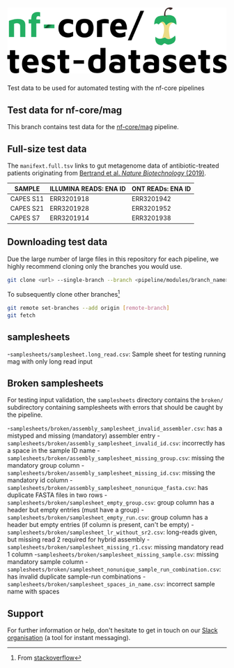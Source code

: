 # ![nfcore/test-datasets](docs/images/test-datasets_logo.png)

Test data to be used for automated testing with the nf-core pipelines

## Test data for nf-core/mag

This branch contains test data for the [nf-core/mag](https://github.com/nf-core/mag) pipeline.

## Full-size test data

The `manifext.full.tsv` links to gut metagenome data of antibiotic-treated patients originating from [Bertrand et al. _Nature Biotechnology_ (2019)](https://doi.org/10.1038/s41587-019-0191-2).

| SAMPLE    | ILLUMINA READS: ENA ID | ONT READs: ENA ID |
| --------- | ---------------------- | ----------------- |
| CAPES S11 | ERR3201918             | ERR3201942        |
| CAPES S21 | ERR3201928             | ERR3201952        |
| CAPES S7  | ERR3201914             | ERR3201938        |

## Downloading test data

Due the large number of large files in this repository for each pipeline, we highly recommend cloning only the branches you would use.

```bash
git clone <url> --single-branch --branch <pipeline/modules/branch_name>
```

To subsequently clone other branches[^1]

```bash
git remote set-branches --add origin [remote-branch]
git fetch
```
## samplesheets

-`samplesheets/samplesheet.long_read.csv`: Sample sheet for testing running mag with only long read input

## Broken samplesheets

For testing input validation, the `samplesheets` directory contains the `broken/` subdirectory containing samplesheets with errors that should be caught by the pipeline.

-`samplesheets/broken/assembly_samplesheet_invalid_assembler.csv`: has a mistyped and missing (mandatory) assembler entry -`samplesheets/broken/assembly_samplesheet_invalid_id.csv`: incorrectly has a space in the sample ID name -`samplesheets/broken/assembly_samplesheet_missing_group.csv`: missing the mandatory group column -`samplesheets/broken/assembly_samplesheet_missing_id.csv`: missing the mandatory id column -`samplesheets/broken/assembly_samplesheet_nonunique_fasta.csv`: has duplicate FASTA files in two rows -`samplesheets/broken/samplesheet_empty_group.csv`: group column has a header but empty entries (must have a group) -`samplesheets/broken/samplesheet_empty_run.csv`: group column has a header but empty entries (if column is present, can't be empty) -`samplesheets/broken/samplesheet_lr_without_sr2.csv`: long-reads given, but missing read 2 required for hybrid assembly -`samplesheets/broken/samplesheet_missing_r1.csv`: missing mandatory read 1 column -`samplesheets/broken/samplesheet_missing_sample.csv`: missing mandatory sample column -`samplesheets/broken/samplesheet_nonunique_sample_run_combination.csv`: has invalid duplicate sample-run combinations -`samplesheets/broken/samplesheet_spaces_in_name.csv`: incorrect sample name with spaces

## Support

For further information or help, don't hesitate to get in touch on our [Slack organisation](https://nf-co.re/join/slack) (a tool for instant messaging).

[^1]: From [stackoverflow](https://stackoverflow.com/a/60846265/11502856)
